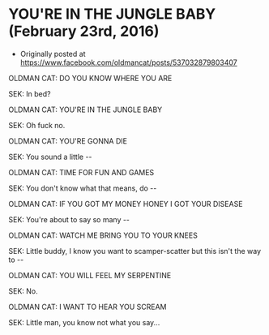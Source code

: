 # YOU'RE IN THE JUNGLE BABY (February 23rd, 2016)

 * Originally posted at https://www.facebook.com/oldmancat/posts/537032879803407

OLDMAN CAT: DO YOU KNOW WHERE YOU ARE

SEK: In bed?

OLDMAN CAT: YOU'RE IN THE JUNGLE BABY

SEK: Oh fuck no.

OLDMAN CAT: YOU'RE GONNA DIE

SEK: You sound a little --

OLDMAN CAT: TIME FOR FUN AND GAMES

SEK: You don't know what that means, do --

OLDMAN CAT: IF YOU GOT MY MONEY HONEY I GOT YOUR DISEASE

SEK: You're about to say so many --

OLDMAN CAT: WATCH ME BRING YOU TO YOUR KNEES

SEK: Little buddy, I know you want to scamper-scatter but this isn't the way to --

OLDMAN CAT: YOU WILL FEEL MY SERPENTINE

SEK: No.

OLDMAN CAT: I WANT TO HEAR YOU SCREAM

SEK: Little man, you know not what you say...

